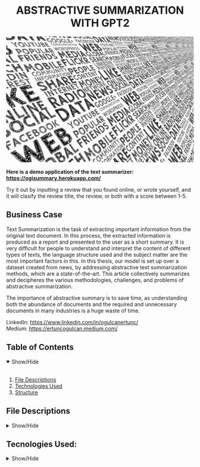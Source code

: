 <h1 align='center'>ABSTRACTIVE SUMMARIZATION WITH GPT2</h1>

<p align="center">
  <img src="https://github.com/ogulcanertunc/Abstractive-Text-Summarization/blob/main/Images/social-media-1989152_1920.jpg?raw=true" width=600>
</p>

<strong> Here is a demo application of the text summarizer: https://ogisummary.herokuapp.com/ </strong> 

Try it out by inputting a review that you found online, or wrote yourself, and it will clasify the review title, the review, or both with a score between 1-5.

## Business Case

Text Summarization is the task of extracting important information from the original text document. In this process, the extracted information is produced as a report and presented to the user as a short summary. It is very difficult for people to understand and interpret the content of different types of texts, the language structure used and the subject matter are the most important factors in this. In this thesis, our model is set up over a dataset created from news, by addressing abstractive text summarization methods, which are a state-of-the-art. This article collectively summarizes and decipheres the various methodologies, challenges, and problems of abstractive summarization.

The importance of abstractive summary is to save time, as understanding both the abundance of documents and the required and unnecessary documents in many industries is a huge waste of time.



LinkedIn: https://www.linkedin.com/in/ogulcanertunc/ <br>
Medium: https://ertuncogulcan.medium.com/ <br>

## Table of Contents
<details open>
<summary>Show/Hide</summary>
<br>

1. [ File Descriptions ](#File_Description)
2. [ Technologies Used ](#Technologies_Used)    
3. [ Structure ](#Structure)

</details>

## File Descriptions
<details>
<a name="File_Description"></a>
<summary>Show/Hide</summary>
<br>
    
* <strong>[ Data ](https://www.kaggle.com/sunnysai12345/news-summary)</strong>: I found the dataset I used in the project here.
    * <strong>[ Data ](https://github.com/ogulcanertunc/Abstractive-Text-Summarization/tree/main/pt_files)</strong>: You can find the pre-processing datasets in pt format here.
* <strong>(https://github.com/ogulcanertunc/Abstractive-Text-Summarization/tree/main/GPT2_dir)</strong>: training outputs.
* <strong>(https://github.com/ogulcanertunc/Abstractive-Text-Summarization/tree/main/Notebooks)</strong>: notebooks for those who want to work on
* <strong>(https://github.com/ogulcanertunc/Abstractive-Text-Summarization/tree/main/Presentation)</strong>: Project Presentation

</details>

## Tecnologies Used:
<details>
<a name="Technologies_Used"></a>
<summary>Show/Hide</summary>
<br>
    
* <strong>Python</strong>
* <strong>Pandas</strong>
* <strong>Transformers</strong>
* <strong>NLTK</strong>
* <strong>PyTorch</strong>
* <strong>Wrapper</strong>
* <strong>Streamlit</strong>
* <strong>Heroku</strong>
</details>
